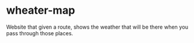 # wheater-map
Website that given a route, shows the weather that will be there when you pass through those places.
